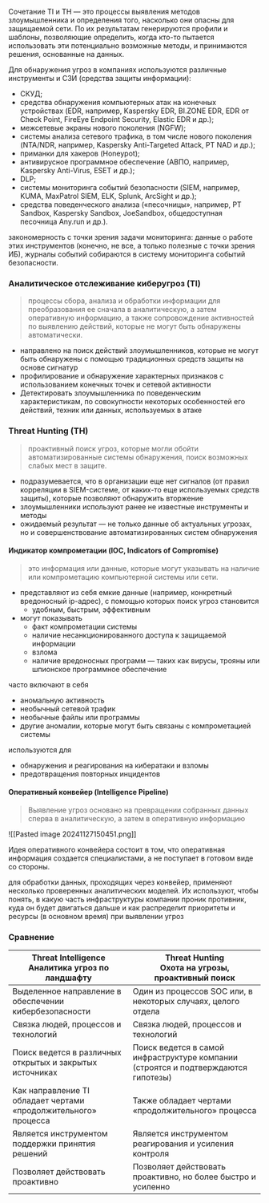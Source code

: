 Сочетание TI и TH — это процессы выявления методов злоумышленника и определения того, насколько они опасны для защищаемой сети. По их результатам генерируются профили и шаблоны, позволяющие определить, когда кто-то пытается использовать эти потенциально возможные методы, и принимаются решения, основанные на данных.

Для обнаружения угроз в компаниях используются различные инструменты и СЗИ (средства защиты информации):
- СКУД;
- средства обнаружения компьютерных атак на конечных устройствах (EDR, например, Kaspersky EDR, BI.ZONE EDR, EDR от Check Point, FireEye Endpoint Security, Elastic EDR и др.);
- межсетевые экраны нового поколения (NGFW);
- системы анализа сетевого трафика, в том числе нового поколения (NTA/NDR, например, Kaspersky Anti-Targeted Attack, PT NAD и др.);
- приманки для хакеров (Honeypot);
- антивирусное программное обеспечение (АВПО, например, Kaspersky Anti-Virus, ESET и др.);
- DLP;
- системы мониторинга событий безопасности (SIEM, например, KUMA, MaxPatrol SIEM, ELK, Splunk, ArcSight и др.);
- средства поведенческого анализа («песочницы», например, PT Sandbox, Kaspersky Sandbox, JoeSandbox, общедоступная песочница Any.run и др.).

закономерность с точки зрения задачи мониторинга: данные о работе этих инструментов (конечно, не все, а только полезные с точки зрения ИБ), журналы событий собираются в систему мониторинга событий безопасности.

### Аналитическое отслеживание киберугроз (TI)

> процессы сбора, анализа и обработки информации для преобразования ее сначала в аналитическую, а затем оперативную информацию, а также сопровождение активностей по выявлению действий, которые не могут быть обнаружены автоматически.

- направлено на поиск действий злоумышленников, которые не могут быть обнаружены с помощью традиционных средств защиты на основе сигнатур
- профилирование и обнаружение характерных признаков с использованием конечных точек и сетевой активности
- Детектировать злоумышленника по поведенческим характеристикам, по совокупности некоторых особенностей его действий, техник или данных, используемых в атаке

### Threat Hunting (TH)

> проактивный поиск угроз, которые могли обойти автоматизированные системы обнаружения, поиск возможных слабых мест в защите.

- подразумевается, что в организации еще нет сигналов (от правил корреляции в SIEM-системе, от каких-то еще используемых средств защиты), которые позволяют обнаружить вторжение
- злоумышленники используют ранее не известные инструменты и методы
- ожидаемый результат — не только данные об актуальных угрозах, но и совершенствование автоматизированных систем обнаружения

#### Индикатор компрометации (IOC, Indicators of Compromise)

> это информация или данные, которые могут указывать на наличие или компрометацию компьютерной системы или сети.

- представляют из себя емкие данные (например, конкретный вредоносный ip-адрес), с помощью которых поиск угроз становится
    - удобным, быстрым, эффективным
- могут показывать
    - факт компрометации системы
    - наличие несанкционированного доступа к защищаемой информации
    - взлома
    - наличие вредоносных программ — таких как вирусы, трояны или шпионское программное обеспечение

часто включают в себя
- аномальную активность
- необычный сетевой трафик
- необычные файлы или программы
- другие аномалии, которые могут быть связаны с компрометацией системы

используются для
- обнаружения и реагирования на кибератаки и взломы
- предотвращения повторных инцидентов

#### Оперативный конвейер (Intelligence Pipeline)

> Выявление угроз основано на превращении собранных данных сперва в аналитическую, а затем в оперативную информацию


![[Pasted image 20241127150451.png]]


Идея оперативного конвейера состоит в том, что оперативная информация создается специалистами, а не поступает в готовом виде со стороны.

для обработки данных, проходящих через конвейер, применяют несколько проверенных аналитических моделей. Их используют, чтобы понять, в какую часть инфраструктуры компании проник противник, куда он будет двигаться дальше и как распределит приоритеты и ресурсы (в основном время) при выявлении угроз

### Сравнение


| Threat Intelligence<br>Аналитика угроз по ландшафту             | Threat Hunting<br>Охота на угрозы, проактивный поиск                               |
| --------------------------------------------------------------- | ---------------------------------------------------------------------------------- |
| Выделенное направление в обеспечении кибербезопасности          | Один из процессов SOC или, в некоторых случаях, целого отдела                      |
| Связка людей, процессов и технологий                            | Связка людей, процессов и технологий                                               |
| Поиск ведется в различных открытых и закрытых источниках        | Поиск ведется в самой инфраструктуре компании (строятся и подтверждаются гипотезы) |
| Как направление ТІ обладает чертами «продолжительного» процесса | Также обладает чертами «продолжительного» процесса                                 |
| Является инструментом поддержки принятия решений                | Является инструментом реагирования и усиления контроля                             |
| Позволяет действовать проактивно                                | Позволяет действовать проактивно, но более быстро и усиленно                       |